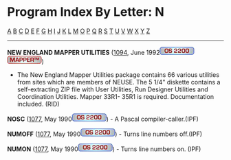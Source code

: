 # Program Index By Letter: N

[A](A-INDEX.md) [B](B-INDEX.md)
[C](C-INDEX.md) [D](D-INDEX.md)
[E](E-INDEX.md) [F](F-INDEX.md)
[G](G-INDEX.md) [H](H-INDEX.md)
[I](I-INDEX.md) [J](J-INDEX.md)
[K](K-INDEX.md) [L](L-INDEX.md)
[M](M-INDEX.md) [O](O-INDEX.md)
[P](P-INDEX.md) [Q](Q-INDEX.md)
[R](R-INDEX.md) [S](S-INDEX.md)
[T](T-INDEX.md) [U](U-INDEX.md)
[V](V-INDEX.md) [W](W-INDEX.md)
[X](X-INDEX.md) [Y](Y-INDEX.md)
[Z](Z-INDEX.md)


- - -
**NEW ENGLAND MAPPER UTILITIES**
([1094](1094/1094.md), June 1992![[OS 2200]](IMAGES/OS2200.JPG)![[MAPPER]](IMAGES/MAPPER.JPG))
- The New England Mapper Utilities package contains 66 various
utilities from sites which are members of NEUSE. The 5 1/4" diskette
contains a self-extracting ZIP file with User Utilities, Run Designer
Utilities and Coordination Utilities. Mapper 33R1- 35R1 is required.
Documentation included. (RID)

**NOSC** ([1077](1077/1077.md), May 1990![[OS 2200]](IMAGES/OS2200.JPG)) - A Pascal compiler-caller.(IPF)

**NUMOFF** ([1077](1077/1077.md), May
1990![[OS 2200]](IMAGES/OS2200.JPG)) - Turns line numbers
off.(IPF)

**NUMON** ([1077](1077/1077.md), May
1990![[OS 2200]](IMAGES/OS2200.JPG)) - Turns line numbers on.
(IPF)
